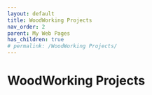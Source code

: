 ```yaml
---
layout: default
title: WoodWorking Projects
nav_order: 2
parent: My Web Pages
has_children: true
# permalink: /WoodWorking Projects/
---
```


# WoodWorking Projects
